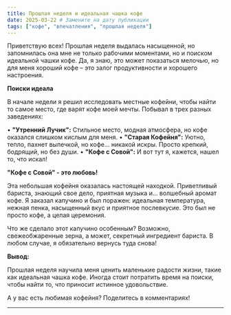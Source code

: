 ```yaml
---
title: Прошлая неделя и идеальная чашка кофе
date: 2025-03-22 # Замените на дату публикации
tags: ["кофе", "впечатления", "прошлая неделя"]
---
```


Приветствую всех! Прошлая неделя выдалась насыщенной, но запомнилась она мне не только рабочими моментами, но и поиском идеальной чашки кофе. Да, я знаю, это может показаться мелочью, но для меня хороший кофе – это залог продуктивности и хорошего настроения.

**Поиски идеала**

В начале недели я решил исследовать местные кофейни, чтобы найти то самое место, где варят кофе моей мечты.  Побывал в трех разных заведениях:

•   **"Утренний Лучик":** Стильное место, модная атмосфера, но кофе оказался слишком кислым для меня.
•   **"Старая Кофейня":** Уютно, тепло, пахнет выпечкой, но кофе... никакой искры. Просто крепкий, бодрящий, но без души.
•   **"Кофе с Совой":** И вот тут я, кажется, нашел то, что искал!

**"Кофе с Совой" - это любовь!**

Эта небольшая кофейня оказалась настоящей находкой. Приветливый бариста, знающий свое дело, приятная музыка и... волшебный аромат кофе.  Я заказал капучино и был поражен: идеальная температура, нежная пенка, насыщенный вкус и приятное послевкусие.  Это был не просто кофе, а целая церемония.

Что же сделало этот капучино особенным? Возможно, свежеобжаренные зерна, а может, секретный ингредиент бариста. В любом случае, я обязательно вернусь туда снова!

**Вывод:**

Прошлая неделя научила меня ценить маленькие радости жизни, такие как идеальная чашка кофе.  Иногда стоит потратить время на поиски, чтобы найти то, что приносит истинное удовольствие.

А у вас есть любимая кофейня? Поделитесь в комментариях!

---
